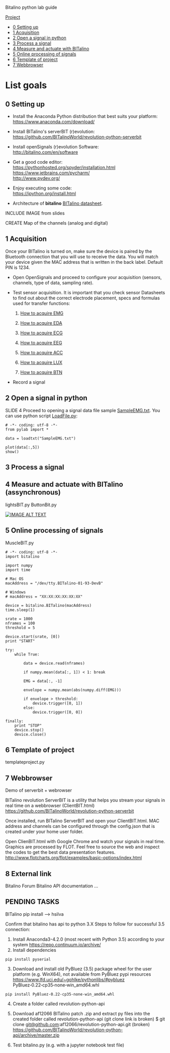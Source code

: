 Bitalino python lab guide

[Project](lab-project.md)

* [0 Setting up](#settingup)
* [1 Acquisition](#acq)
* [2 Open a signal in python](#opensignal)
* [3 Process a signal](#process)
* [4 Measure and actuate with BITalino](#measure)
* [5 Online processing of signals](#online)
* [6 Template of project](#template)
* [7 Webbrowser](#browser)


# List goals

##  0 Setting up <a name="settingup"></a>
- Install the Anaconda Python distribution that best suits your platform:  
 https://www.anaconda.com/download/

- Install BITalino's serverBIT (r)evolution:    
https://github.com/BITalinoWorld/revolution-python-serverbit

- Install openSignals (r)evolution Software:  
http://bitalino.com/en/software

- Get a good code editor:  
https://pythonhosted.org/spyder/installation.html  
https://www.jetbrains.com/pycharm/  
http://www.pydev.org/  

- Enjoy executing some code:  
https://ipython.org/install.html


- Architecture of **bitalino** 
 [BITalino datasheet](http://bitalino.com/datasheets/REVOLUTION_BITalino_Board_Kit_Datasheet.pdf).

INCLUDE IMAGE from slides 

CREATE Map of the channels (analog and digital)

## 1 Acquisition <a name="acq"></a>

Once your BITalino is turned on, make sure the device is paired by the Bluetooth connection that you will use to receive the data.  You will match your device given the MAC address that is written in the back label. Default PIN is 1234.

- Open OpenSignals and proceed to configure your acquisition (sensors, channels, type of data, sampling rate). 

- Test sensor acquisition. It is important that you check sensor Datasheets to find out about the correct electrode placement, specs and formulas used for transfer functions:
    1. [How to acquire EMG](http://bitalino.com/datasheets/REVOLUTION_EMG_Sensor_Datasheet.pdf) 

    2. [How to acquire EDA](http://bitalino.com/datasheets/REVOLUTION_EDA_Sensor_Datasheet.pdf) 


    3. [How to acquire ECG](http://bitalino.com/datasheets/REVOLUTION_ECG_Sensor_Datasheet.pdf) 


    4. [How to acquire EEG](http://bitalino.com/datasheets/EEG_Sensor_Datasheet.pdf) 


    5. [How to acquire ACC](http://bitalino.com/datasheets/REVOLUTION_ACC_Sensor_Datasheet.pdf) 


    6. [How to acquire LUX](http://bitalino.com/datasheets/LUX_Sensor_Datasheet.pdf) 


    7. [How to acquire BTN](http://bitalino.com/datasheets/BTN_Sensor_Datasheet.pdf) 

- Record a signal 

## 2 Open a signal in python <a name="opensignal"></a>

SLIDE 4
Proceed to opening a signal data file sample [SampleEMG.txt](http://bitalino.com/datasheets/REVOLUTION_BITalino_Board_Kit_Datasheet.pdf).
You can use python script [LoadFile.py](http://bitalino.com/datasheets/REVOLUTION_BITalino_Board_Kit_Datasheet.pdf):
```
# -*- coding: utf-8 -*-
from pylab import *

data = loadtxt("SampleEMG.txt")

plot(data[:,5])
show()
```
## 3 Process a signal <a name="process"></a>



## 4 Measure and actuate with BITalino (assynchronous) <a name="measure"></a>

lightsBIT.py
ButtonBit.py 

[![IMAGE ALT TEXT](http://img.youtube.com/vi/LOFUTNEgrv4/0.jpg)](https://www.youtube.com/watch?v=LOFUTNEgrv4)

## 5 Online processing of signals <a name="online"></a>
MuscleBIT.py 
```
# -*- coding: utf-8 -*-
import bitalino

import numpy
import time

# Mac OS
macAddress = "/dev/tty.BITalino-01-93-DevB"

# Windows
# macAddress = "XX:XX:XX:XX:XX:XX"
   
device = bitalino.BITalino(macAddress)
time.sleep(1)

srate = 1000
nframes = 100
threshold = 5

device.start(srate, [0])
print "START"

try:
    while True:

        data = device.read(nframes)
        
        if numpy.mean(data[:, 1]) < 1: break

        EMG = data[:, -1]
        
        envelope = numpy.mean(abs(numpy.diff(EMG)))

        if envelope > threshold:
            device.trigger([0, 1])
        else:
            device.trigger([0, 0])

finally:
    print "STOP"
    device.stop()
    device.close()
```

## 6 Template of project <a name="template"></a>

templateproject.py

## 7 Webbrowser <a name="browser"></a>
Demo of serverbit + webrowser

BITalino revolution ServerBIT is a utility that helps you stream your signals in real time on a webbrowser (ClientBIT.html)
https://github.com/BITalinoWorld/revolution-python-serverbit

Once installed, run BITalino ServerBIT and open your ClientBIT.html. MAC address and channels can be configured through the config.json that is created under your home user folder. 

Open ClienBIT.html with Google Chrome and watch your signals in real time. Graphics are processed by FLOT. Feel free to source the web and inspect the codes to get the best data presentation features.
http://www.flotcharts.org/flot/examples/basic-options/index.html

## 8 External link <a name="external"></a>
Bitalino Forum
Bitalino API documentation 
...

## PENDING TASKS
BITalino pip install --> hsilva

Confirm that bitalino has api to python 3.X
Steps to follow for successful 3.5 connection:

1. Install Anaconda3-4.2.0 (most recent with Python 3.5) according to your system 
https://repo.continuum.io/archive/
2. Install dependencies
```
pip install pyserial
```

3. Download and install old PyBluez (3.5) package wheel for the user platform (e.g. WinX64), not available from PyBluez pypi resources
https://www.lfd.uci.edu/~gohlke/pythonlibs/#pybluez
PyBluez‑0.22‑cp35‑none‑win_amd64.whl
```
pip install PyBluez-0.22-cp35-none-win_amd64.whl
```

4. Create a folder called  revolution-python-api
5. Download af12066 BITalino patch .zip and extract py files into the created folder called revolution-python-api (git clone link is broken)
$ git clone git@github.com:af12066/revolution-python-api.git (broken)
https://github.com/BITalinoWorld/revolution-python-api/archive/master.zip

6. Test bitalino.py (e.g. with a jupyter notebook test file)
